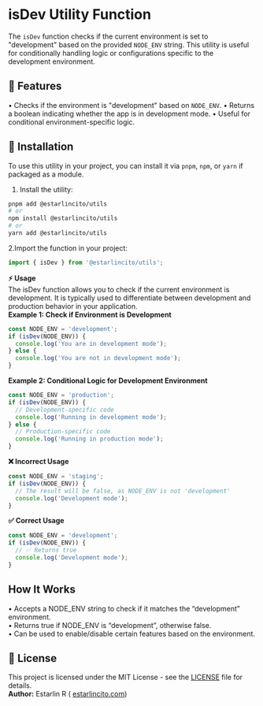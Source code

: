 # isDev Utility Function

The `isDev` function checks if the current environment is set to "development" based on the provided `NODE_ENV` string. This utility is useful for conditionally handling logic or configurations specific to the development environment.

## 📌 Features

• Checks if the environment is "development" based on `NODE_ENV`.
• Returns a boolean indicating whether the app is in development mode.
• Useful for conditional environment-specific logic.

## 🚀 Installation

To use this utility in your project, you can install it via `pnpm`, `npm`, or `yarn` if packaged as a module.

1. Install the utility:

```bash
pnpm add @estarlincito/utils
# or
npm install @estarlincito/utils
# or
yarn add @estarlincito/utils

```

2.Import the function in your project:

```ts
import { isDev } from '@estarlincito/utils';
```

**⚡ Usage**  
The isDev function allows you to check if the current environment is development. It is typically used to differentiate between development and production behavior in your application.  
**Example 1: Check if Environment is Development**

```ts
const NODE_ENV = 'development';
if (isDev(NODE_ENV)) {
  console.log('You are in development mode');
} else {
  console.log('You are not in development mode');
}
```

**Example 2: Conditional Logic for Development Environment**

```ts
const NODE_ENV = 'production';
if (isDev(NODE_ENV)) {
  // Development-specific code
  console.log('Running in development mode');
} else {
  // Production-specific code
  console.log('Running in production mode');
}
```

**❌ Incorrect Usage**

```ts
const NODE_ENV = 'staging';
if (isDev(NODE_ENV)) {
  // The result will be false, as NODE_ENV is not 'development'
  console.log('Development mode');
}
```

**✅ Correct Usage**

```ts
const NODE_ENV = 'development';
if (isDev(NODE_ENV)) {
  // ✅ Returns true
  console.log('Development mode');
}
```

## How It Works

• Accepts a NODE_ENV string to check if it matches the “development” environment.  
• Returns true if NODE_ENV is “development”, otherwise false.  
• Can be used to enable/disable certain features based on the environment.

## 📝 License

This project is licensed under the MIT License - see the [LICENSE](../LICENSE) file for details.  
**Author:** Estarlin R ( [estarlincito.com](https://estarlincito.com))
